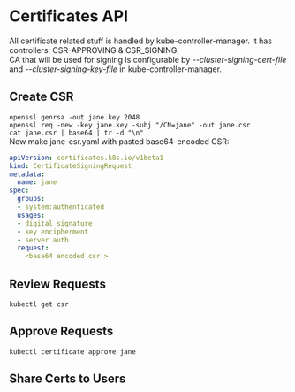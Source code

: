 # Certificates API

All certificate related stuff is handled by kube-controller-manager. It has controllers: CSR-APPROVING & CSR_SIGNING.  
CA that will be used for signing is configurable by _--cluster-signing-cert-file_ and _--cluster-signing-key-file_ in kube-controller-manager.

## Create CSR

``` openssl genrsa -out jane.key 2048 ```  
``` openssl req -new -key jane.key -subj "/CN=jane" -out jane.csr ```  
``` cat jane.csr | base64 | tr -d "\n" ```  
Now make jane-csr.yaml with pasted base64-encoded CSR:
``` yaml
apiVersion: certificates.k8s.io/v1beta1
kind: CertificateSigningRequest
metadata:
  name: jane
spec:
  groups:
  - system:authenticated
  usages:
  - digital signature
  - key encipherment
  - server auth
  request:
    <base64 encoded csr >
```  

## Review Requests

``` kubectl get csr ```

## Approve Requests

``` kubectl certificate approve jane ```

## Share Certs to Users
